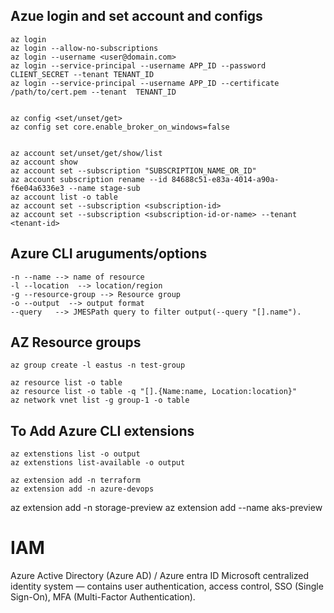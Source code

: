 ## Azue login and set account and configs
```
az login 
az login --allow-no-subscriptions
az login --username <user@domain.com>
az login --service-principal --username APP_ID --password CLIENT_SECRET --tenant TENANT_ID
az login --service-principal --username APP_ID --certificate /path/to/cert.pem --tenant  TENANT_ID


az config <set/unset/get>
az config set core.enable_broker_on_windows=false


az account set/unset/get/show/list
az account show 
az account set --subscription "SUBSCRIPTION_NAME_OR_ID"
az account subscription rename --id 84688c51-e83a-4014-a90a-f6e04a6336e3 --name stage-sub
az account list -o table 
az account set --subscription <subscription-id> 
az account set --subscription <subscription-id-or-name> --tenant <tenant-id>
```



## Azure CLI aruguments/options
```
-n --name --> name of resource
-l --location  --> location/region
-g --resource-group --> Resource group 
-o --output  --> output format
--query   --> JMESPath query to filter output(--query "[].name").
```

## AZ Resource groups 
```
az group create -l eastus -n test-group 

az resource list -o table 
az resource list -o table -q "[].{Name:name, Location:location}"
az network vnet list -g group-1 -o table
```

## To Add Azure CLI extensions 
```
az extenstions list -o output
az extenstions list-available -o output 

az extension add -n terraform
az extension add -n azure-devops
```
az extension add -n storage-preview
az extension add --name aks-preview




# IAM 

Azure Active Directory (Azure AD) / Azure entra ID
Microsoft centralized identity system — contains user authentication, access control, SSO (Single Sign-On), MFA (Multi-Factor Authentication).
